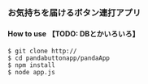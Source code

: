 ### お気持ちを届けるボタン連打アプリ

#### How to use 【TODO: DBとかいろいろ】
```
$ git clone http://
$ cd pandabuttonapp/pandaApp
$ npm install
$ node app.js
```